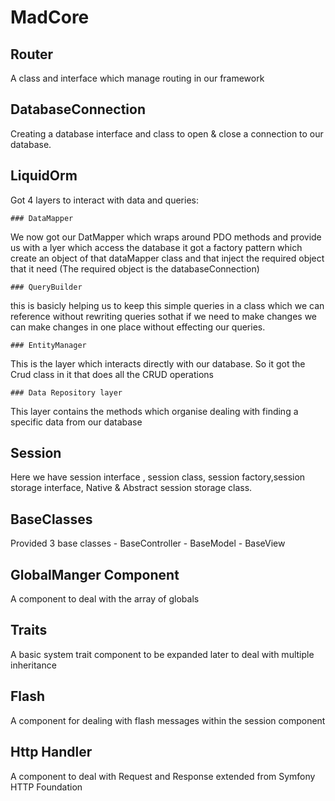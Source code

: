# MadCore

## Router
A class and interface which manage routing in our framework

## DatabaseConnection
Creating a database interface and class to open & close a connection to our database.

## LiquidOrm
Got 4 layers to interact with data and queries:

    ### DataMapper
We now got our DatMapper which wraps around PDO methods
and provide us with a lyer which access the database
it got a factory pattern which create an object of that dataMapper class
and that inject the required object that it need 
(The required object is the databaseConnection)

    ### QueryBuilder
this is basicly helping us to keep this simple queries in a class 
which we can reference without rewriting queries sothat if we need 
to make changes we can make changes in one place without effecting our queries.

    ### EntityManager
This is the layer which interacts directly with our database.
So it got the Crud class in it that does all the CRUD operations 

    ### Data Repository layer
This layer contains the methods which organise dealing with finding a specific data 
from our database

## Session
Here we have session interface , session class, session factory,session storage interface, Native & Abstract session storage class. 

## BaseClasses
Provided 3 base classes 
    - BaseController
    - BaseModel
    - BaseView

## GlobalManger Component
A component to deal with the array of globals

## Traits
A basic system trait component to be expanded later to deal with multiple inheritance

## Flash
A component for dealing with flash messages within the session component

## Http Handler
A component to deal with Request and Response extended from Symfony HTTP Foundation

